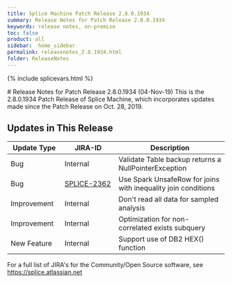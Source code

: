 ```yaml
---
title: Splice Machine Patch Release 2.8.0.1934
summary: Release Notes for Patch Release 2.8.0.1934
keywords: release notes, on-premise
toc: false
product: all
sidebar:  home_sidebar
permalink: releasenotes_2.8.1934.html
folder: ReleaseNotes
---
```

{% include splicevars.html %}
<section>
<div class="TopicContent" data-swiftype-index="true" markdown="1">
# Release Notes for Patch Release 2.8.0.1934 (04-Nov-19)
This is the 2.8.0.1934 Patch Release of Splice Machine, which incorporates updates made since the Patch Release on Oct. 28, 2019.

## Updates in This Release
<table>
    <col width="125px" />
    <col width="125px" />
    <col />
    <thead>
        <tr>
            <th>Update Type</th>
            <th>JIRA-ID</th>
            <th>Description</th>
        </tr>
    </thead>
    <tbody>
        <tr>
            <td>Bug</td>
            <td>Internal</td>
            <td>Validate Table backup returns a NullPointerException</td>
        </tr>
        <tr>
            <td>Bug</td>
            <td><a href="https://splice.atlassian.net/browse/SPLICE-2362" target="_blank">SPLICE-2362</a></td>
            <td>Use Spark UnsafeRow for joins with inequality join conditions</td>
        </tr>
        <tr>
            <td>Improvement</td>
            <td>Internal</td>
            <td>Don't read all data for sampled analysis </td>
        </tr>
        <tr>
            <td>Improvement</td>
            <td>Internal</td>
            <td>Optimization for non-correlated exists subquery</td>
        </tr>
        <tr>
            <td>New Feature</td>
            <td>Internal</td>
            <td>Support use of DB2 HEX() function</td>
        </tr>
    </tbody>
</table>

For a full list of JIRA's for the Community/Open Source software, see <https://splice.atlassian.net>

</div>
</section>

